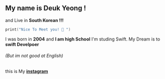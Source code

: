 
## My name is __Deuk Yeong !__ 
and
Live in __South Korean !!!__
```Swift
print("Nice To Meet you! 🎉 ")
```
I was born in __2004__ and __I am high School__
I'm studing Swift. My Dream is to __swift Develpoer__
######  (But im not good at English)
this is My [__instagram__](https://www.instagram.com/Deuk_04/)
